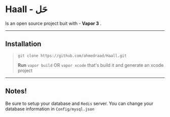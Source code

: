 Haall - حَل
===================


Is an open source project buit with - **Vapor 3** .

----------


Installation
-------------

> `git clone https://github.com/ahmedraad/Haall.git`
> 
> **Run** `vapor build` OR `vapor xcode` that's build it and generate an xcode project

----------

Notes!
------------
Be sure to setup your database and `Redis` server. 
You can change your database information in `Config/mysql.json`
